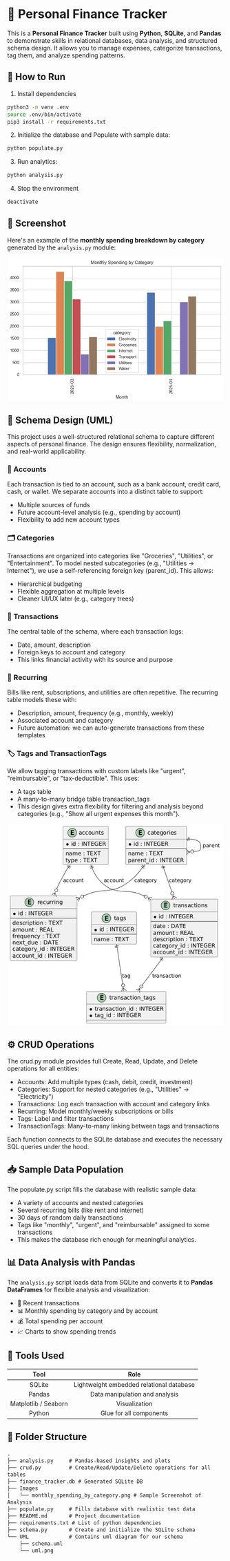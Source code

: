 # 🧾 Personal Finance Tracker

This is a **Personal Finance Tracker** built using **Python**, **SQLite**, and **Pandas** to demonstrate skills in relational databases, data analysis, and structured schema design. It allows you to manage expenses, categorize transactions, tag them, and analyze spending patterns.

## 🚀 How to Run

1. Install dependencies

```bash
python3 -m venv .env 
source .env/bin/activate 
pip3 install -r requirements.txt
```

2. Initialize the database and Populate with sample data:

```bash
python populate.py
```

3. Run analytics:
```bash
python analysis.py
```

4. Stop the environment
```bash
deactivate
```

## 📸 Screenshot

Here's an example of the **monthly spending breakdown by category** generated by the `analysis.py` module:

![Monthly Spending by Category](Images/monthly_spending_by_category.png)

## 📐 Schema Design (UML)

This project uses a well-structured relational schema to capture different aspects of personal finance. The design ensures flexibility, normalization, and real-world applicability.

### 💼 Accounts

Each transaction is tied to an account, such as a bank account, credit card, cash, or wallet. We separate accounts into a distinct table to support:

- Multiple sources of funds
- Future account-level analysis (e.g., spending by account)
- Flexibility to add new account types

### 🗂️ Categories

Transactions are organized into categories like "Groceries", "Utilities", or "Entertainment". To model nested subcategories (e.g., "Utilities → Internet"), we use a self-referencing foreign key (parent_id). This allows:

- Hierarchical budgeting
- Flexible aggregation at multiple levels
- Cleaner UI/UX later (e.g., category trees)

### 💸 Transactions

The central table of the schema, where each transaction logs:

- Date, amount, description
- Foreign keys to account and category
- This links financial activity with its source and purpose

### 🔁 Recurring

Bills like rent, subscriptions, and utilities are often repetitive. The recurring table models these with:

- Description, amount, frequency (e.g., monthly, weekly)
- Associated account and category
- Future automation: we can auto-generate transactions from these templates

### 🏷️ Tags and TransactionTags

We allow tagging transactions with custom labels like "urgent", "reimbursable", or "tax-deductible". This uses:

- A tags table
- A many-to-many bridge table transaction_tags
- This design gives extra flexibility for filtering and analysis beyond categories (e.g., "Show all urgent expenses this month").

![UML of Schema](UML/uml.png)

## ⚙️  CRUD Operations

The crud.py module provides full Create, Read, Update, and Delete operations for all entities:

- Accounts: Add multiple types (cash, debit, credit, investment)
- Categories: Support for nested categories (e.g., "Utilities" → "Electricity")
- Transactions: Log each transaction with account and category links
- Recurring: Model monthly/weekly subscriptions or bills
- Tags: Label and filter transactions
- TransactionTags: Many-to-many linking between tags and transactions

Each function connects to the SQLite database and executes the necessary SQL queries under the hood.

## 📥 Sample Data Population

The populate.py script fills the database with realistic sample data:

- A variety of accounts and nested categories
- Several recurring bills (like rent and internet)
- 30 days of random daily transactions
- Tags like "monthly", "urgent", and "reimbursable" assigned to some transactions
- This makes the database rich enough for meaningful analytics.

## 📊 Data Analysis with Pandas

The `analysis.py` script loads data from SQLite and converts it to **Pandas DataFrames** for flexible analysis and visualization:

- 📅 Recent transactions
- 📊 Monthly spending by category and by account
- 💰 Total spending per account
- 📈 Charts to show spending trends

## 🧰 Tools Used

|         Tool         |                   Role                   |
|:--------------------:|:----------------------------------------:|
| SQLite               | Lightweight embedded relational database |
| Pandas               | Data manipulation and analysis           |
| Matplotlib / Seaborn | Visualization                            |
| Python               | Glue for all components                  |

## 📁 Folder Structure

```pgsql
.
├── analysis.py     # Pandas-based insights and plots
├── crud.py         # Create/Read/Update/Delete operations for all tables
├── finance_tracker.db # Generated SQLite DB
├── Images
│   └── monthly_spending_by_category.png # Sample Screenshot of Analysis
├── populate.py     # Fills database with realistic test data
├── README.md       # Project documentation
├── requirements.txt # List of python dependencies
├── schema.py       # Create and initialize the SQLite schema
└── UML             # Contains uml diagram for our schema
    ├── schema.uml
    └── uml.png
```
